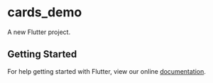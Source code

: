 # cards_demo

A new Flutter project.

## Getting Started

For help getting started with Flutter, view our online
[documentation](https://flutter.io/).
